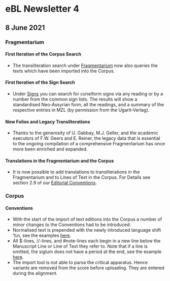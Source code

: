 # eBL Newsletter 4

## 8 June 2021

### Fragmentarium

#### First Iteration of the Corpus Search

- The transliteration search under [Fragmentarium](https://www.ebl.lmu.de/fragmentarium/)
  now also queries the texts which have been imported into the Corpus.

#### First Iteration of the Sign Search

- Under [Signs](https://www.ebl.lmu.de/signs/) you can search for cuneiform signs
  via any reading or by a number from the common sign lists. The results will
  show a standardised Neo-Assyrian form, all the readings, and a summary of the
  respective entries in MZL (by permission from the Ugarit-Verlag).

#### New Folios and Legacy Transliterations

- Thanks to the generosity of U. Gabbay, M.J. Geller, and the academic executors
  of F.W. Geers and E. Reiner, the legacy data that is essential to the ongoing
  compilation of a comprehensive Fragmentarium has once more been enriched and
  expanded.

#### Translations in the Fragmentarium and the Corpus

- It is now possible to add translations to transliterations in the Fragmentarium
  and to Lines of Text in the Corpus. For Details see section 2.9 of our
  [Editorial Conventions](<https://github.com/ElectronicBabylonianLiterature/generic-documentation/wiki/Editorial-conventions-(Corpus)#29-translation>).

### Corpus

#### Conventions

- With the start of the import of text editions into the Corpus a number of minor
  changes to the Conventions had to be introduced:
- Normalised text is prepended with the newly introduced language shift %n, see
  the examples [here](<https://github.com/ElectronicBabylonianLiterature/generic-documentation/wiki/Editorial-conventions-(Corpus)#210-canonical-examples>).
- All \$-lines, //-lines, and #note-lines each begin in a new line below the
  Manuscript Line or Line of Text they refer to. Note that if a line is omitted,
  the siglum does not have a period at the end, see the example
  [here](<https://github.com/ElectronicBabylonianLiterature/generic-documentation/wiki/Editorial-conventions-(Corpus)#2411-editorial-annotations-and-interventions>).
- The import tool is not able to parse the critical apparatus. Hence variants are
  removed from the score before uploading. They are entered during the alignment.
